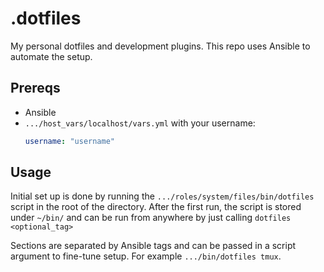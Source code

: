 # .dotfiles
My personal dotfiles and development plugins. This repo uses Ansible to automate the setup.

## Prereqs
- Ansible
- `.../host_vars/localhost/vars.yml` with your username:
    ``` yaml
    username: "username"
    ```

## Usage
Initial set up is done by running the `.../roles/system/files/bin/dotfiles` script in the root of the directory.
After the first run, the script is stored under `~/bin/` and can be run from anywhere by just calling
`dotfiles <optional_tag>`

Sections are separated by Ansible tags and can be passed in a script argument to fine-tune setup. For example
`.../bin/dotfiles tmux`.
